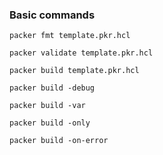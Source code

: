 ### Basic commands

`packer fmt template.pkr.hcl`

`packer validate template.pkr.hcl`

`packer build template.pkr.hcl`

`packer build -debug`

`packer build -var`

`packer build -only`

`packer build -on-error`
